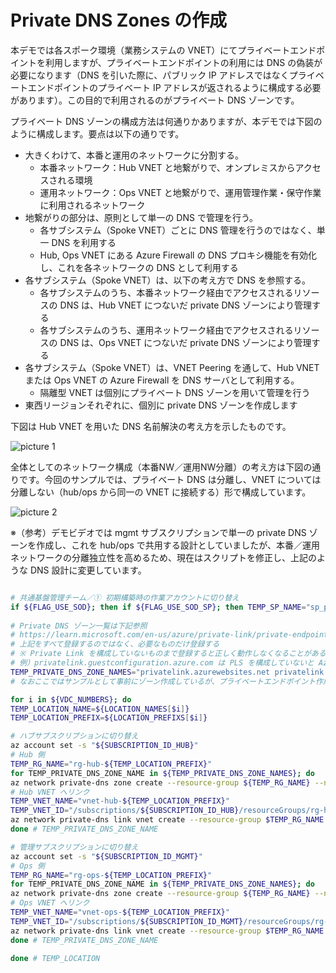 # Private DNS Zones の作成

本デモでは各スポーク環境（業務システムの VNET）にてプライベートエンドポイントを利用しますが、プライベートエンドポイントの利用には DNS の偽装が必要になります（DNS を引いた際に、パブリック IP アドレスではなくプライベートエンドポイントのプライベート IP アドレスが返されるように構成する必要があります）。この目的で利用されるのがプライベート DNS ゾーンです。

プライベート DNS ゾーンの構成方法は何通りかありますが、本デモでは下図のように構成します。要点は以下の通りです。

- 大きくわけて、本番と運用のネットワークに分割する。
  - 本番ネットワーク：Hub VNET と地繋がりで、オンプレミスからアクセスされる環境
  - 運用ネットワーク：Ops VNET と地繋がりで、運用管理作業・保守作業に利用されるネットワーク
- 地繋がりの部分は、原則として単一の DNS で管理を行う。
  - 各サブシステム（Spoke VNET）ごとに DNS 管理を行うのではなく、単一 DNS を利用する
  - Hub, Ops VNET にある Azure Firewall の DNS プロキシ機能を有効化し、これを各ネットワークの DNS として利用する
- 各サブシステム（Spoke VNET）は、以下の考え方で DNS を参照する。
  - 各サブシステムのうち、本番ネットワーク経由でアクセスされるリソースの DNS は、Hub VNET につないだ private DNS ゾーンにより管理する
  - 各サブシステムのうち、運用ネットワーク経由でアクセスされるリソースの DNS は、Ops VNET につないだ private DNS ゾーンにより管理する
- 各サブシステム（Spoke VNET）は、VNET Peering を通して、Hub VNET または Ops VNET の Azure Firewall を DNS サーバとして利用する。
  - 隔離型 VNET は個別にプライベート DNS ゾーンを用いて管理を行う
- 東西リージョンそれぞれに、個別に private DNS ゾーンを作成します

下図は Hub VNET を用いた DNS 名前解決の考え方を示したものです。

![picture 1](./images/af748ce97f4bf0a8714599bc8bebe01149ce5fcb1f36a67c502f923c9bb2c72d.png)  

全体としてのネットワーク構成（本番NW／運用NW分離）の考え方は下図の通りです。今回のサンプルでは、プライベート DNS は分離し、VNET については分離しない（hub/ops から同一の VNET に接続する）形で構成しています。

![picture 2](./images/69ca5bd10df85e7da200c36e768a09774e78c86149ecb42f9a4ea6561c50e565.png)  

※（参考）デモビデオでは mgmt サブスクリプションで単一の private DNS ゾーンを作成し、これを hub/ops で共用する設計としていましたが、本番／運用ネットワークの分離独立性を高めるため、現在はスクリプトを修正し、上記のような DNS 設計に変更しています。

```bash

# 共通基盤管理チーム／① 初期構築時の作業アカウントに切り替え
if ${FLAG_USE_SOD}; then if ${FLAG_USE_SOD_SP}; then TEMP_SP_NAME="sp_plat_dev"; az login --service-principal --username ${SP_APP_IDS[${TEMP_SP_NAME}]} --password ${SP_PWDS[${TEMP_SP_NAME}]} --tenant ${PRIMARY_DOMAIN_NAME} --allow-no-subscriptions; else az account clear; az login -u "user_plat_dev@${PRIMARY_DOMAIN_NAME}" -p "${ADMIN_PASSWORD}"; fi; fi
 
# Private DNS ゾーン一覧は下記参照
# https://learn.microsoft.com/en-us/azure/private-link/private-endpoint-dns
# 上記をすべて登録するのではなく、必要なものだけ登録する
# ※ Private Link を構成していないものまで登録すると正しく動作しなくなることがある
# 例）privatelink.guestconfiguration.azure.com は PLS を構成していないと Azure Provided DNS (168.63.129.16) が agentserviceapi.guestconfiguration.azure.com を正しく引けなくなる
TEMP_PRIVATE_DNS_ZONE_NAMES="privatelink.azurewebsites.net privatelink.database.windows.net"
# なおここではサンプルとして事前にゾーン作成しているが、プライベートエンドポイント作成時に必要なものを適宜追加していく方法でもよい

for i in ${VDC_NUMBERS}; do
TEMP_LOCATION_NAME=${LOCATION_NAMES[$i]}
TEMP_LOCATION_PREFIX=${LOCATION_PREFIXS[$i]}

# ハブサブスクリプションに切り替え
az account set -s "${SUBSCRIPTION_ID_HUB}"
# Hub 側
TEMP_RG_NAME="rg-hub-${TEMP_LOCATION_PREFIX}"
for TEMP_PRIVATE_DNS_ZONE_NAME in ${TEMP_PRIVATE_DNS_ZONE_NAMES}; do
az network private-dns zone create --resource-group ${TEMP_RG_NAME} --name ${TEMP_PRIVATE_DNS_ZONE_NAME}
# Hub VNET へリンク
TEMP_VNET_NAME="vnet-hub-${TEMP_LOCATION_PREFIX}"
TEMP_VNET_ID="/subscriptions/${SUBSCRIPTION_ID_HUB}/resourceGroups/rg-hub-${TEMP_LOCATION_PREFIX}/providers/Microsoft.Network/virtualNetworks/${TEMP_VNET_NAME}"
az network private-dns link vnet create --resource-group $TEMP_RG_NAME --zone-name $TEMP_PRIVATE_DNS_ZONE_NAME --name $TEMP_VNET_NAME --virtual-network $TEMP_VNET_ID --registration-enabled false
done # TEMP_PRIVATE_DNS_ZONE_NAME

# 管理サブスクリプションに切り替え
az account set -s "${SUBSCRIPTION_ID_MGMT}"
# Ops 側
TEMP_RG_NAME="rg-ops-${TEMP_LOCATION_PREFIX}"
for TEMP_PRIVATE_DNS_ZONE_NAME in ${TEMP_PRIVATE_DNS_ZONE_NAMES}; do
az network private-dns zone create --resource-group ${TEMP_RG_NAME} --name ${TEMP_PRIVATE_DNS_ZONE_NAME}
# Ops VNET へリンク
TEMP_VNET_NAME="vnet-ops-${TEMP_LOCATION_PREFIX}"
TEMP_VNET_ID="/subscriptions/${SUBSCRIPTION_ID_MGMT}/resourceGroups/rg-ops-${TEMP_LOCATION_PREFIX}/providers/Microsoft.Network/virtualNetworks/${TEMP_VNET_NAME}"
az network private-dns link vnet create --resource-group $TEMP_RG_NAME --zone-name $TEMP_PRIVATE_DNS_ZONE_NAME --name $TEMP_VNET_NAME --virtual-network $TEMP_VNET_ID --registration-enabled false
done # TEMP_PRIVATE_DNS_ZONE_NAME

done # TEMP_LOCATION

```
